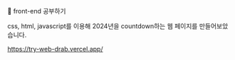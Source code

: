 🔎 front-end 공부하기


 css, html, javascript를 이용해 2024년을 countdown하는 웹 페이지를 만들어보았습니다.
 
https://try-web-drab.vercel.app/
